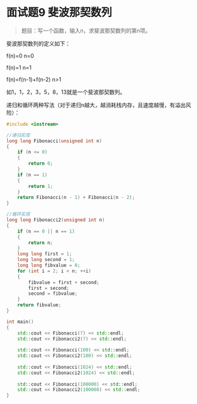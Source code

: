 # 面试题9 斐波那契数列

>题目：写一个函数，输入n，求斐波那契数列的第n项。

斐波那契数列的定义如下：

f(n)=0 n=0

f(n)=1 n=1

f(n)=f(n-1)+f(n-2) n>1

如1，1，2，3，5，8，13就是一个斐波那契数列。



递归和循环两种写法（对于递归n越大，越消耗栈内存，且速度越慢，有溢出风险）：

```c++
#include <iostream>

//递归实现
long long Fibonacci(unsigned int n)
{
    if (n <= 0)
    {
        return 0;
    }
    if (n == 1)
    {
        return 1;
    }
    return Fibonacci(n - 1) + Fibonacci(n - 2);
}

//循环实现
long long Fibonacci2(unsigned int n)
{
    if (n == 0 || n == 1)
    {
        return n;
    }
    long long first = 1;
    long long second = 1;
    long long fibvalue = 0;
    for (int i = 2; i < n; ++i)
    {
        fibvalue = first + second;
        first = second;
        second = fibvalue;
    }
    return fibvalue;
}

int main()
{
    std::cout << Fibonacci(7) << std::endl;
    std::cout << Fibonacci2(7) << std::endl;
    
    std::cout << Fibonacci(100) << std::endl;
    std::cout << Fibonacci2(100) << std::endl;
    
    std::cout << Fibonacci(1024) << std::endl;
    std::cout << Fibonacci2(1024) << std::endl;
    
    std::cout << Fibonacci(100000) << std::endl;
    std::cout << Fibonacci2(100000) << std::endl;
}
```

